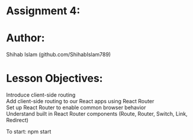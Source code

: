 
# Assignment 4:

# Author:
 Shihab Islam (github.com/ShihabIslam789)


 # Lesson Objectives:
 <p>
Introduce client-side routing <br>
Add client-side routing to our React apps using React Router <br>
Set up React Router to enable common browser behavior <br>
Understand built in React Router components (Route, Router, Switch, Link, Redirect) <br>

 To start:
 npm start
 
</p>
